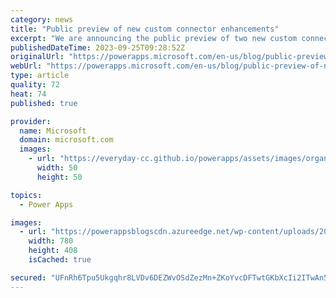 ```yaml
---
category: news
title: "Public preview of new custom connector enhancements"
excerpt: "We are announcing the public preview of two new custom connector enhancements including service principal authentication support as well as the ability to use environment variables in policies. "
publishedDateTime: 2023-09-25T09:28:52Z
originalUrl: "https://powerapps.microsoft.com/en-us/blog/public-preview-of-new-custom-connector-enhancements/"
webUrl: "https://powerapps.microsoft.com/en-us/blog/public-preview-of-new-custom-connector-enhancements/"
type: article
quality: 72
heat: 74
published: true

provider:
  name: Microsoft
  domain: microsoft.com
  images:
    - url: "https://everyday-cc.github.io/powerapps/assets/images/organizations/microsoft.com-50x50.jpg"
      width: 50
      height: 50

topics:
  - Power Apps

images:
  - url: "https://powerappsblogscdn.azureedge.net/wp-content/uploads/2023/09/EnableServicePrincipalAuth.png"
    width: 780
    height: 408
    isCached: true

secured: "UFnRh6Tpu5Ukgqhr8LVDv6DEZWvOSdZezMn+ZKoYvcDFTwtGKbXcIi2ITwAn5cIAOWPFszb0DA+pBCzuqF/NpQOhf9MWIKLXmFbzzvk7bz6md2lfAxAtAxMjKBwm3LiBzzLz3L7J1B18Dy5XOLiYn6N9NGarruyX7CgFZ/wwbswfH4UzE2aw2WmBNb6g++Pku4edAVVBvZLnpDXgflRYvpTYGnrnXCEfJnIAWwASb1lQoqt0s1BVxUBmhcC5EB3p63dDbHJhmZ6SOO+Zd7F/n4zPFdFqM3vLeVS+RcvQY/CtmUXXqrXcQ0pEy+wmq+TRNOy9hjBFjBkglIaYYqCbNcXbVEkDTkzXaWqgPL4hbrc=;2JWN5jw+DAkFv+OT19XgEQ=="
---
```


